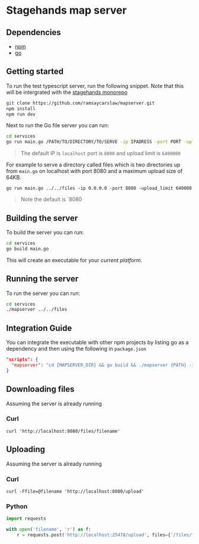 # Stagehands map server

## Dependencies

- [npm](https://www.npmjs.com/)
- [go](https://golang.org/doc/install)

## Getting started 

To run the test typescript server, run the following snippet. Note that this will be intergrated with the [stagehands monorepo](https://github.com/shiukaheng/stagehands)

```sh
git clone https://github.com/ramsaycarslaw/mapserver.git
npm install
npm run dev
```

Next to run the Go file server you can run:

```sh
cd services
go run main.go /PATH/TO/DIRECTORY/TO/SERVE -ip IPADRESS -port PORT -upload_limit UPLOAD_LIMIT_BYTES
```
> The default IP is `localhost` port is `8080` and upload limit is `6400000`

For example to serve a directory called files which is two directories up from `main.go` on localhost with port 8080 and a maximum upload size of 64KB.

```
go run main.go ../../files -ip 0.0.0.0 -port 8080 -upload_limit 640000
```

> Note the default is `8080

## Building the server 

To build the server you can run:

```sh
cd services
go build main.go
```

This will create an executable for your *current platform*.

## Running the server

To run the server you can run:

```sh
cd services
./mapserver ../../files
```

## Integration Guide

You can integrate the executable with other npm projects by listing go as a dependency and then using the following in `package.json`

```json
"scripts": {
  "mapserver": "cd {MAPSERVER_DIR} && go build && ./mapserver {PATH} -ip {IP} -port {PORT}"
}
```

## Downloading files 

Assuming the server is already running

### Curl

```
curl 'http://localhost:8080/files/filename'
```
## Uploading 

Assuming the server is already running 

### Curl

```
curl -Ffile=@filename 'http://localhost:8080/upload'
```
### Python

```py
import requests

with open('filename', 'r') as f:
    r = requests.post('http://localhost:25478/upload', files={'/files/filename_on_server': f})
```
